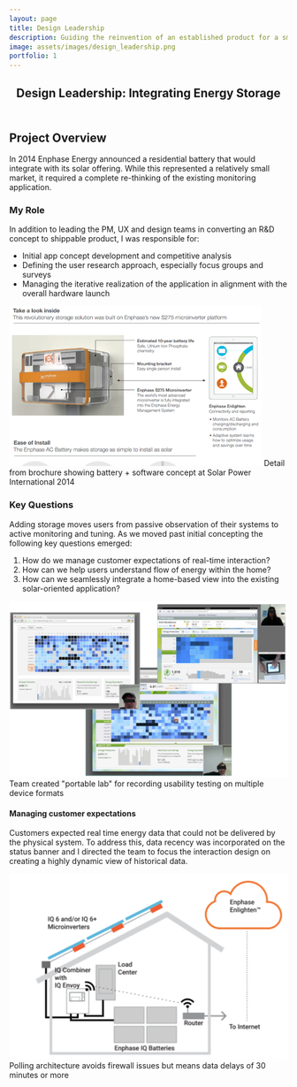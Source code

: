 ```yaml
---
layout: page
title: Design Leadership
description: Guiding the reinvention of an established product for a small, but exciting new market.
image: assets/images/design_leadership.png
portfolio: 1
---
```

<!-- Main -->
<div id="main" class="alt">

<!-- One -->
<section id="one">
    <div class="inner">
        <header class="major">
            <h1>Design Leadership: Integrating Energy Storage</h1>
        </header>
<!-- Content -->
        <h2 id="content">Project Overview</h2>
        <p>In 2014 Enphase Energy announced a residential battery that would integrate with its solar offering. While this represented a relatively small market, it required a complete re-thinking of the existing monitoring application. </p>
        <div class="row">
	       <div class="8u 12u$(small)">
		      <h3>My Role</h3>
               <p>In addition to leading the PM, UX and design teams in converting an R&amp;D concept to shippable product, I was responsible for:</p>
               <ul>
                   <li>Initial app concept development and competitive analysis </li>
                   <li>Defining the user research approach, especially focus groups and surveys </li>
                   <li>Managing the iterative realization of the application in alignment with the overall hardware  launch </li>
                </ul>
            </div>
            <div class="4u 12u$(small)">
                <span class="image fit">
                <img src="assets/images/DL_collateral.png">
                    <span class="caption">Detail from brochure showing  battery + software concept at Solar Power International 2014</span>
                </span>
            </div>
        </div>
        <div class="row">
            <div class="8u 12u$(small)">
            <h3>Key Questions</h3>
                <p> Adding storage moves users from passive observation of their systems to active monitoring and tuning. As we moved past initial concepting the following key questions emerged:</p>
                <ol>
                    <li>How do we manage customer expectations of real-time interaction?</li>
                    <li>How can we help users understand flow of energy within the home?</li>
                    <li>How can we seamlessly integrate a home-based view into the existing solar-oriented application?</li>
                </ol>
            </div>
                      <div class="4u 12u$(small)">
                <span class="image fit">
                <img src="assets/images/DL_usabilitytesting.png">
                    <span class="caption">Team created "portable lab" for recording usability testing on multiple device formats</span>
                </span>
            </div>
        </div>
        <div class="row">
            <div class="8u 12u$(small)">
            <h4>Managing customer expectations</h4>
                <p> Customers expected real time energy data that could not be delivered by the physical system. To address this, data recency was incorporated on the status banner and I directed the team to focus  the interaction design on creating a highly dynamic view of historical data.</p>
            </div>
            <div class="4u 12u$(small)">
                <span class="image fit">
                <img src="assets/images/DL_latency.png">
                    <span class="caption">Polling architecture avoids firewall issues but means data delays of 30 minutes or more</span>
                </span>
            </div>
        </div>
    </div> 
</section>
</div>